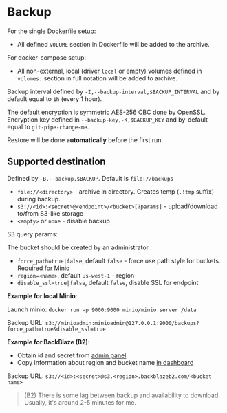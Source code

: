 # Backup

For the single Dockerfile setup:

- All defined `VOLUME` section in Dockerfile will be added to the archive.

For docker-compose setup:

- All non-external, local (driver `local` or empty) volumes defined in `volumes:` section in full notation will be added
  to archive.

Backup interval defined by `-I,--backup-interval,$BACKUP_INTERVAL` and by default equal to `1h` (every 1 hour).

The default encryption is symmetric AES-256 CBC done by OpenSSL. Encryption key defined in `--backup-key,-K,$BACKUP_KEY` and
by-default equal to `git-pipe-change-me`.

Restore will be done **automatically** before the first run.

## Supported destination

Defined by `-B,--backup,$BACKUP`. Default is `file://backups`

* `file://<directory>` - archive in directory. Creates temp (`.!tmp` suffix) during backup.
* `s3://<id>:<secret>@<endpoint>/<bucket>[?params]` - upload/download to/from S3-like storage
* `<empty>` or `none` - disable backup

S3 query params:

The bucket should be created by an administrator.

* `force_path=true|false`, default `false` - force use path style for buckets. Required for Minio
* `region=<name>`, default `us-west-1` - region
* `disable_ssl=true|false`, default `false`, disable SSL for endpoint

**Example for local Minio**:

Launch minio: `docker run -p 9000:9000 minio/minio server /data`

Backup URL: `s3://minioadmin:minioadmin@127.0.0.1:9000/backups?force_path=true&disable_ssl=true`

**Example for BackBlaze (B2)**:

* Obtain id and secret from [admin panel](https://secure.backblaze.com/app_keys.htm)
* Copy information about region and bucket name [in dashboard](https://secure.backblaze.com/b2_buckets.htm)

Backup URL: `s3://<id>:<secret>@s3.<region>.backblazeb2.com/<bucket name>`

> (B2) There is some lag between backup and availability to download. Usually, it's around 2-5 minutes for me. 
